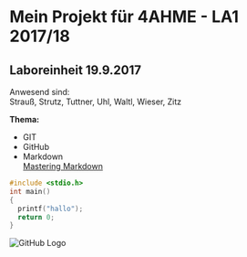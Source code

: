 # Mein Projekt für 4AHME - LA1 2017/18

## Laboreinheit 19.9.2017

Anwesend sind:  
Strauß, Strutz, Tuttner, Uhl, Waltl, Wieser, Zitz

**Thema:**  
* GIT
* GitHub
* Markdown  
[Mastering Markdown](https://guides.github.com/features/mastering-markdown/)

~~~C
#include <stdio.h>
int main()
{
  printf("hallo");
  return 0;
}
~~~

![GitHub Logo](https://camo.githubusercontent.com/b34a1872f29015c70fbb373526c5b411d57047d6/68747470733a2f2f6173736574732d63646e2e6769746875622e636f6d2f696d616765732f6d6f64756c65732f6c6f676f735f706167652f4769744875622d4d61726b2e706e67)
